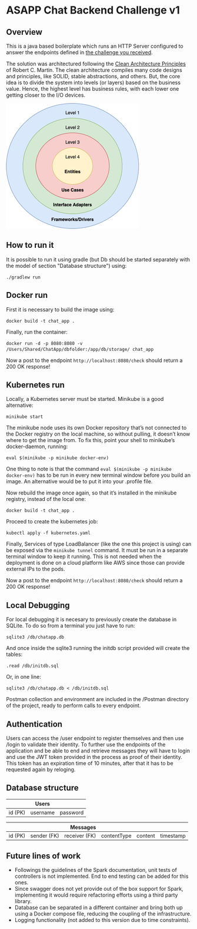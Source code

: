 # ASAPP Chat Backend Challenge v1
## Overview
This is a java based boilerplate which runs an HTTP Server configured to answer the endpoints defined in 
[the challenge you received](https://backend-challenge.asapp.engineering/).

The solution was architectured following the [Clean Architecture Principles](https://blog.cleancoder.com/uncle-bob/2012/08/13/the-clean-architecture.html) of Robert C. Martin. The clean architecture compiles many code designs and principles, like SOLID, stable abstractions, and others. But, the core idea is to divide the system into levels (or layers) based on the business value. Hence, the highest level has business rules, with each lower one getting closer to the I/O devices.

![alt text](media/clean_arch.webp "Clean Architecture")

## How to run it
It is possible to run it using gradle (but Db should be started separately with the model of section "Database structure") using:
```
./gradlew run
```

## Docker run
First it is necessary to build the image using:
```
docker build -t chat_app .
```

Finally, run the container:
```
docker run -d -p 8080:8080 -v /Users/Shared/ChatApp/dbfolder:/app/db/storage/ chat_app
```

Now a post to the endpoint `http://localhost:8080/check` should return a 200 OK response!

## Kubernetes run
Locally, a Kubernetes server must be started. Minikube is a good alternative:

```
minikube start
```

The minikube node uses its own Docker repository that’s not connected to the Docker registry on the local machine, so without pulling, it doesn’t know where to get the image from.
To fix this, point your shell to minikube’s docker-daemon, running:

```
eval $(minikube -p minikube docker-env)
```

One thing to note is that the command `eval $(minikube -p minikube docker-env)` has to be run in every new terminal window before you build an image. An alternative would be to put it into your .profile file.

Now rebuild the image once again, so that it’s installed in the minikube registry, instead of the local one:

```
docker build -t chat_app .
```

Proceed to create the kubernetes job:

```
kubectl apply -f kubernetes.yaml
```

Finally, Services of type LoadBalancer (like the one this project is using) can be exposed via the `minikube tunnel` command. It must be run in a separate terminal window to keep it running. This is not needed when the deployment is done on a cloud platform like AWS since those can provide external IPs to the pods. 

Now a post to the endpoint `http://localhost:8080/check` should return a 200 OK response!

## Local Debugging
For local debugging it is necesary to previously create the database in SQLite. To do so from a terminal you just have to run:
```
sqlite3 /db/chatapp.db
```
And once inside the sqlite3 running the initdb script provided will create the tables:
```
.read /db/initdb.sql
```
Or, in one line:
```
sqlite3 /db/chatapp.db < /db/initdb.sql
```
Postman collection and environment are included in the /Postman directory of the project, ready to perform calls to every endpoint.

## Authentication
Users can access the /user endpoint to register themselves and then use /login to validate their identity. To further use the endpoints of the application and be able to end and retrieve messages they will have to login and use the JWT token provided in the process as proof of their identity. This token has an expiration time of 10 minutes, after that it has to be requested again by reloging.

## Database structure


|  | Users           |   |
| ------------- |:-------------:| -----:|
|   id (PK)	 |  username    | password|


|        |            |  Messages |     |     |     |
| ------------- |:-------------:| -----:| -----:| -----:| -----:|
| id (PK)      | sender (FK) | receiver (FK) | contentType | content | timestamp |

## Future lines of work

- Followings the guidelines of the Spark documentation, unit tests of controllers is not implemented. End to end testing can be added for this ones.
- Since swagger does not yet provide out of the box support for Spark, implementing it would require refactoring efforts using a third party library.
- Database can be separated in a different container and bring both up using a Docker compose file, reducing the coupling of the infrastructure. 
- Logging functionality (not added to this version due to time constraints).